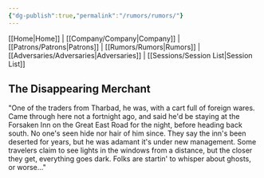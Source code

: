 ```yaml
---
{"dg-publish":true,"permalink":"/rumors/rumors/"}
---
```



[[Home\|Home]] | [[Company/Company\|Company]] | [[Patrons/Patrons\|Patrons]] | [[Rumors/Rumors\|Rumors]] | [[Adversaries/Adversaries\|Adversaries]] | [[Sessions/Session List\|Session List]]
## The Disappearing Merchant
"One of the traders from Tharbad, he was, with a cart full of foreign wares. Came through here not a fortnight ago, and said he'd be staying at the Forsaken Inn on the Great East Road for the night, before heading back south. No one's seen hide nor hair of him since. They say the inn's been deserted for years, but he was adamant it's under new management. Some travelers claim to see lights in the windows from a distance, but the closer they get, everything goes dark. Folks are startin' to whisper about ghosts, or worse..."